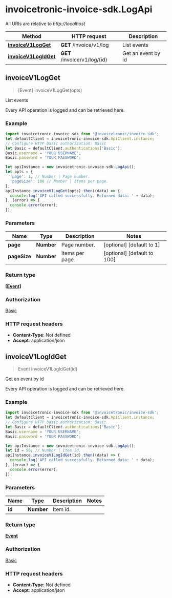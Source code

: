 # invoicetronic-invoice-sdk.LogApi

All URIs are relative to *http://localhost*

Method | HTTP request | Description
------------- | ------------- | -------------
[**invoiceV1LogGet**](LogApi.md#invoiceV1LogGet) | **GET** /invoice/v1/log | List events
[**invoiceV1LogIdGet**](LogApi.md#invoiceV1LogIdGet) | **GET** /invoice/v1/log/{id} | Get an event by id



## invoiceV1LogGet

> [Event] invoiceV1LogGet(opts)

List events

Every API operation is logged and can be retrieved here.

### Example

```javascript
import invoicetronic-invoice-sdk from '@invoicetronic/invoice-sdk';
let defaultClient = invoicetronic-invoice-sdk.ApiClient.instance;
// Configure HTTP basic authorization: Basic
let Basic = defaultClient.authentications['Basic'];
Basic.username = 'YOUR USERNAME';
Basic.password = 'YOUR PASSWORD';

let apiInstance = new invoicetronic-invoice-sdk.LogApi();
let opts = {
  'page': 1, // Number | Page number.
  'pageSize': 100 // Number | Items per page.
};
apiInstance.invoiceV1LogGet(opts).then((data) => {
  console.log('API called successfully. Returned data: ' + data);
}, (error) => {
  console.error(error);
});

```

### Parameters


Name | Type | Description  | Notes
------------- | ------------- | ------------- | -------------
 **page** | **Number**| Page number. | [optional] [default to 1]
 **pageSize** | **Number**| Items per page. | [optional] [default to 100]

### Return type

[**[Event]**](Event.md)

### Authorization

[Basic](../README.md#Basic)

### HTTP request headers

- **Content-Type**: Not defined
- **Accept**: application/json


## invoiceV1LogIdGet

> Event invoiceV1LogIdGet(id)

Get an event by id

Every API operation is logged and can be retrieved here.

### Example

```javascript
import invoicetronic-invoice-sdk from '@invoicetronic/invoice-sdk';
let defaultClient = invoicetronic-invoice-sdk.ApiClient.instance;
// Configure HTTP basic authorization: Basic
let Basic = defaultClient.authentications['Basic'];
Basic.username = 'YOUR USERNAME';
Basic.password = 'YOUR PASSWORD';

let apiInstance = new invoicetronic-invoice-sdk.LogApi();
let id = 56; // Number | Item id.
apiInstance.invoiceV1LogIdGet(id).then((data) => {
  console.log('API called successfully. Returned data: ' + data);
}, (error) => {
  console.error(error);
});

```

### Parameters


Name | Type | Description  | Notes
------------- | ------------- | ------------- | -------------
 **id** | **Number**| Item id. | 

### Return type

[**Event**](Event.md)

### Authorization

[Basic](../README.md#Basic)

### HTTP request headers

- **Content-Type**: Not defined
- **Accept**: application/json

